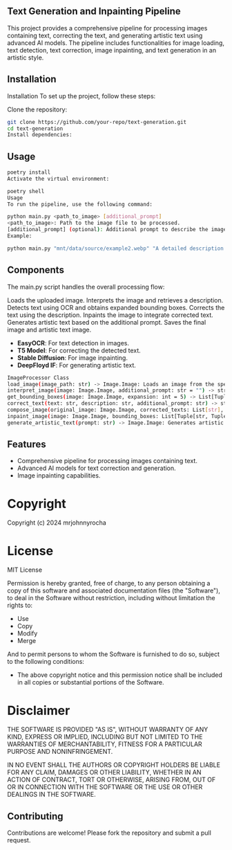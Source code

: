 
## Text Generation and Inpainting Pipeline

This project provides a comprehensive pipeline for processing images containing text, correcting the text, and generating artistic text using advanced AI models. The pipeline includes functionalities for image loading, text detection, text correction, image inpainting, and text generation in an artistic style.


## Installation

Installation
To set up the project, follow these steps:

Clone the repository:

```bash
git clone https://github.com/your-repo/text-generation.git
cd text-generation
Install dependencies:
```


## Usage

```bash
poetry install
Activate the virtual environment:
```

```bash
poetry shell
Usage
To run the pipeline, use the following command:
```

```bash
python main.py <path_to_image> [additional_prompt]
<path_to_image>: Path to the image file to be processed.
[additional_prompt] (optional): Additional prompt to describe the image better.
Example:
```

```bash
python main.py "mnt/data/source/example2.webp" "A detailed description of the image."
```

## Components

The main.py script handles the overall processing flow:

Loads the uploaded image.
Interprets the image and retrieves a description.
Detects text using OCR and obtains expanded bounding boxes.
Corrects the text using the description.
Inpaints the image to integrate corrected text.
Generates artistic text based on the additional prompt.
Saves the final image and artistic text image.

- **EasyOCR**: For text detection in images.
- **T5 Model**: For correcting the detected text.
- **Stable Diffusion**: For image inpainting.
- **DeepFloyd IF**: For generating artistic text.

```bash
ImageProcessor Class
load_image(image_path: str) -> Image.Image: Loads an image from the specified path.
interpret_image(image: Image.Image, additional_prompt: str = "") -> str: Interprets the image and provides a description.
get_bounding_boxes(image: Image.Image, expansion: int = 5) -> List[Tuple[str, Tuple[int, int, int, int]]]: Detects text and returns expanded bounding boxes.
correct_text(text: str, description: str, additional_prompt: str) -> str: Corrects the detected text using contextual information.
compose_image(original_image: Image.Image, corrected_texts: List[str], bounding_boxes: List[Tuple[str, Tuple[int, int, int, int]]]) -> Image.Image: Integrates corrected text back into the image.
inpaint_image(image: Image.Image, bounding_boxes: List[Tuple[str, Tuple[int, int, int, int]]], corrected_texts: List[str]) -> Image.Image: Inpaints the image to replace text regions with appropriate backgrounds.
generate_artistic_text(prompt: str) -> Image.Image: Generates artistic text based on the provided prompt.
```
## Features

- Comprehensive pipeline for processing images containing text.
- Advanced AI models for text correction and generation.
- Image inpainting capabilities.


# Copyright

Copyright (c) 2024 mrjohnnyrocha

# License

MIT License

Permission is hereby granted, free of charge, to any person obtaining a copy of this software and associated documentation files (the "Software"), to deal in the Software without restriction, including without limitation the rights to:

- Use
- Copy
- Modify
- Merge

And to permit persons to whom the Software is furnished to do so, subject to the following conditions:

- The above copyright notice and this permission notice shall be included in all copies or substantial portions of the Software.

# Disclaimer

THE SOFTWARE IS PROVIDED "AS IS", WITHOUT WARRANTY OF ANY KIND, EXPRESS OR IMPLIED, INCLUDING BUT NOT LIMITED TO THE WARRANTIES OF MERCHANTABILITY, FITNESS FOR A PARTICULAR PURPOSE AND NONINFRINGEMENT. 

IN NO EVENT SHALL THE AUTHORS OR COPYRIGHT HOLDERS BE LIABLE FOR ANY CLAIM, DAMAGES OR OTHER LIABILITY, WHETHER IN AN ACTION OF CONTRACT, TORT OR OTHERWISE, ARISING FROM, OUT OF OR IN CONNECTION WITH THE SOFTWARE OR THE USE OR OTHER DEALINGS IN THE SOFTWARE.


## Contributing

Contributions are welcome! Please fork the repository and submit a pull request.

